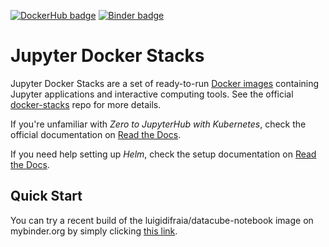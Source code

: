 [![DockerHub badge](https://images.microbadger.com/badges/version/luigidifraia/datacube-notebook:v1.1.2-alpha.svg)](https://microbadger.com/images/luigidifraia/datacube-notebook:v1.1.2-alpha "Recent tag/version of luigidifraia/datacube-notebook")
[![Binder badge](https://mybinder.org/badge_logo.svg)](https://mybinder.org/v2/gh/luigidifraia/docker-stacks/master?filepath=binder%2FREADME.ipynb "Launch a luigidifraia/datacube-notebook container on mybinder.org")

# Jupyter Docker Stacks
Jupyter Docker Stacks are a set of ready-to-run [Docker images](https://hub.docker.com/u/jupyter) containing Jupyter applications and interactive computing tools. See the official [docker-stacks](https://github.com/jupyter/docker-stacks/) repo for more details.

If you're unfamiliar with *Zero to JupyterHub with Kubernetes*, check the official documentation on [Read the Docs](https://zero-to-jupyterhub.readthedocs.io/en/latest/).

If you need help setting up *Helm*, check the setup documentation on [Read the Docs](https://zero-to-jupyterhub.readthedocs.io/en/latest/setup-helm.html).

## Quick Start

You can try a recent build of the luigidifraia/datacube-notebook image on mybinder.org by simply clicking [this link](https://mybinder.org/v2/gh/luigidifraia/docker-stacks/master?filepath=binder%2FREADME.ipynb).

